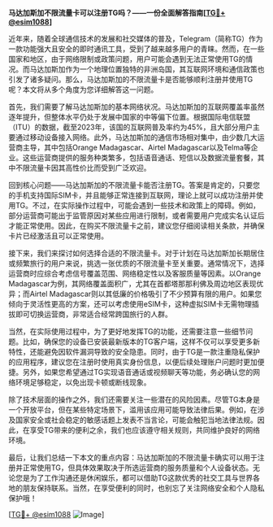 **马达加斯加不限流量卡可以注册TG吗？——一份全面解答指南[[TG💪+ @esim1088](https://t.me/s/esim1088)]**

近年来，随着全球通信技术的发展和社交媒体的普及，Telegram（简称TG）作为一款功能强大且安全的即时通讯工具，受到了越来越多用户的青睐。然而，在一些国家和地区，由于网络限制或政策问题，用户可能会遇到无法正常使用TG的情况。而马达加斯加作为一个地理位置独特的非洲岛国，其互联网环境和通信政策也引发了诸多疑问。那么，马达加斯加的不限流量卡是否能够顺利注册并使用TG呢？本文将从多个角度为您详细解答这一问题。

首先，我们需要了解马达加斯加的基本网络状况。马达加斯加的互联网覆盖率虽然逐年提升，但整体水平仍处于发展中国家的中等偏下位置。根据国际电信联盟（ITU）的数据，截至2023年，该国的互联网普及率约为45%，且大部分用户主要通过移动设备接入网络。此外，马达加斯加的通信市场相对集中，由少数几大运营商主导，其中包括Orange Madagascar、Airtel Madagascar以及Telma等企业。这些运营商提供的服务种类繁多，包括语音通话、短信以及数据流量套餐，其中不限流量卡因其高性价比而受到广泛欢迎。

回到核心问题——马达加斯加的不限流量卡能否注册TG。答案是肯定的，只要您的手机支持国际SIM卡，并且能够正常连接到互联网，理论上就可以成功注册并使用TG。不过，在实际操作过程中，可能会遇到一些技术和政策上的障碍。例如，部分运营商可能出于监管原因对某些应用进行限制，或者需要用户完成实名认证后才能正常使用。因此，在购买不限流量卡之前，建议您仔细阅读相关条款，并确保卡片已经激活且可以正常使用。

接下来，我们来探讨如何选择合适的不限流量卡。对于计划在马达加斯加长期居住或频繁旅行的用户来说，挑选一张优质的不限流量卡至关重要。通常情况下，选择运营商时应综合考虑信号覆盖范围、网络稳定性以及客服质量等因素。以Orange Madagascar为例，其网络覆盖面积广，尤其在首都塔那那利佛及周边地区表现优异；而Airtel Madagascar则以其低廉的价格吸引了不少预算有限的用户。如果您倾向于灵活性更高的方案，还可以考虑使用eSIM卡，这种虚拟SIM卡无需物理插拔即可切换运营商，非常适合经常跨国旅行的人群。

当然，在实际使用过程中，为了更好地发挥TG的功能，还需要注意一些细节问题。比如，确保您的设备已安装最新版本的TG客户端，这样不仅可以享受更多新特性，还能避免因软件漏洞导致的安全隐患。同时，由于TG是一款注重隐私保护的应用程序，建议您在注册时使用真实身份信息，以便后续处理账户问题时更加便捷。另外，如果您希望通过TG实现语音通话或视频聊天等功能，务必确认您的网络环境足够稳定，以免出现卡顿或断线现象。

除了技术层面的操作之外，我们还需要关注一些潜在的风险因素。尽管TG本身是一个开放平台，但在某些特定场景下，滥用该应用可能导致法律后果。例如，在涉及国家安全或社会稳定的敏感话题上发表不当言论，可能会触犯当地法律法规。因此，在享受TG带来的便利之余，我们也应该遵守相关规则，共同维护良好的网络环境。

最后，让我们总结一下本文的重点内容：马达加斯加的不限流量卡确实可以用于注册并正常使用TG，但具体效果取决于所选运营商的服务质量和个人设备状态。无论您是为了工作沟通还是休闲娱乐，都可以借助TG这款优秀的社交工具与世界各地的朋友保持联系。当然，在享受便利的同时，也别忘了关注网络安全和个人隐私保护哦！

[[TG💪+ @esim1088](https://t.me/s/esim1088) ![Image](https://i.postimg.cc/4NQfJmqS/Snipaste-2025-05-13-00-14-12.png)]